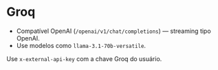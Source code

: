 # Groq

- Compatível OpenAI (`/openai/v1/chat/completions`) — streaming tipo OpenAI.
- Use modelos como `llama-3.1-70b-versatile`.

Use `x-external-api-key` com a chave Groq do usuário.

